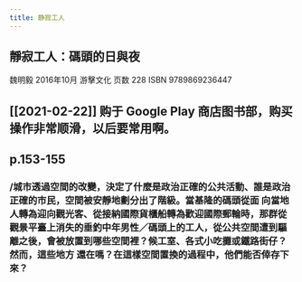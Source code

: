 ```yaml
---
title: 静寂工人
---
```


## 靜寂工人：碼頭的日與夜
魏明毅 2016年10月
游擊文化
页数 228
ISBN 9789869236447
## [[2021-02-22]] 购于 Google Play 商店图书部，购买操作非常顺滑，以后要常用啊。
## p.153-155
### /城市透過空間的改變，決定了什麼是政治正確的公共活動、誰是政治正確的市民，空間被安靜地劃分出了階級。當基隆的碼頭從面 向當地人轉為迎向觀光客、從接納國際貨櫃船轉為歡迎國際郵輪時，那群從觀景平臺上消失的垂釣中年男性／碼頭上的工人，從公共空間遭到驅離之後，會被放置到哪些空間裡？候工室、各式小吃攤或鐵路街仔？然而，這些地方 還在嗎？在這樣空間置換的過程中，他們能否倖存下來？
